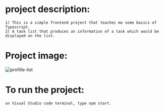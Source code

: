 #   project description:
    1) This is a simple frontend project that teaches me some basics of Typescript.
    2) A task list that produces an information of a task which would be displayed on the list.

#    Project image:
![profille-list](https://github.com/kevinandris/React-with-Typescript/assets/102328858/86b86050-d8aa-47a8-b949-957f2f7a87d6)

#   To run the project:
    on Visual Studio code terminal, type npm start.
